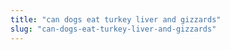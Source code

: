 ```yaml
---
title: "can dogs eat turkey liver and gizzards"
slug: "can-dogs-eat-turkey-liver-and-gizzards"
---
```


